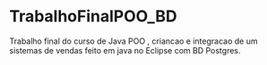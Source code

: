 # TrabalhoFinalPOO_BD
Trabalho final do curso de Java POO , criancao e integracao de um sistemas de vendas feito em java no Eclipse com BD Postgres.

